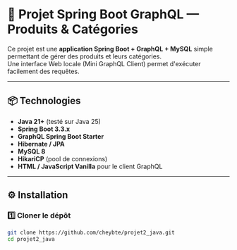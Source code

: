 # 🚀 Projet Spring Boot GraphQL — Produits & Catégories

Ce projet est une **application Spring Boot + GraphQL + MySQL** simple permettant de gérer des produits et leurs catégories.  
Une interface Web locale (Mini GraphQL Client) permet d'exécuter facilement des requêtes.

---

## 📦 Technologies
- **Java 21+** (testé sur Java 25)
- **Spring Boot 3.3.x**
- **GraphQL Spring Boot Starter**
- **Hibernate / JPA**
- **MySQL 8**
- **HikariCP** (pool de connexions)
- **HTML / JavaScript Vanilla** pour le client GraphQL

---

## ⚙️ Installation

### 1️⃣ Cloner le dépôt
```bash
git clone https://github.com/cheybte/projet2_java.git
cd projet2_java
